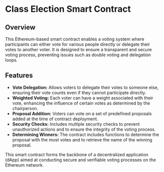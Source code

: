 # Class Election Smart Contract

## Overview
This Ethereum-based smart contract enables a voting system where participants can either vote for various people directly or delegate their votes to another voter. It is designed to ensure a transparent and secure voting process, preventing issues such as double voting and delegation loops.

## Features
- **Vote Delegation:** Allows voters to delegate their votes to someone else, ensuring their vote counts even if they cannot participate directly.
- **Weighted Voting:** Each voter can have a weight associated with their vote, enhancing the influence of certain votes as determined by the chairperson.
- **Proposal Addition:** Voters can vote on a set of predefined proposals added at the time of contract deployment.
- **Security Checks:** Includes multiple security checks to prevent unauthorized actions and to ensure the integrity of the voting process.
- **Determining Winners:** The contract includes functions to determine the proposal with the most votes and to retrieve the name of the winning proposal.


This smart contract forms the backbone of a decentralized application (dApp) aimed at conducting secure and verifiable voting processes on the Ethereum network.
